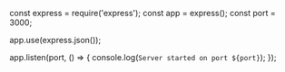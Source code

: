 const express = require('express');
const app = express();
const port = 3000;

app.use(express.json());

app.listen(port, () => {
  console.log(`Server started on port ${port}`);
});
